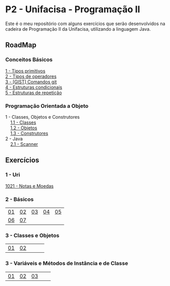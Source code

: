 # P2 - Unifacisa - Programação II

Este é o meu repositório com alguns exercícios que serão desenvolvidos na cadeira de Programação II da Unifacisa, utilizando a linguagem Java.

## RoadMap

### Conceitos Básicos

[1 - Tipos primitivos](doc/TiposPrimitivos.md)  
[2 - Tipos de operadores](doc/TiposDeOperadores.md)  
[3 - [GIST] Comandos git](https://gist.github.com/raquelsouto/340954086b8d504b9dd38e01e5313582)  
[4 - Estruturas condicionais](doc/EstruturasCondicionais.md)   
[5 - Estruturas de repetição ](doc/EstruturasDeRepeticao.md)

### Programação Orientada a Objeto
1 - Classes, Objetos e Construtores   
&nbsp;&nbsp;&nbsp;&nbsp;[1.1 - Classes](doc/Classes.md)  
&nbsp;&nbsp;&nbsp;&nbsp;[1.2 - Objetos](doc/Objetos.md)  
&nbsp;&nbsp;&nbsp;&nbsp;[1.3 - Construtores](doc/Construtores.md)  
2 - Java  
&nbsp;&nbsp;&nbsp;&nbsp;[2.1 - Scanner](doc/Scanner.md)  

## Exercícios  

### 1 - Uri

[1021 - Notas e Moedas](exercicios/uri/1021)

### 2 - Básicos  

|                             |                             |                             |                             |                             |
|            :---:            |            :---:            |            :---:            |             :---:           |              :---:          |
| [01](exercicios/basicos/01) | [02](exercicios/basicos/02) | [03](exercicios/basicos/03) | [04](exercicios/basicos/04) | [05](exercicios/basicos/05) |
| [06](exercicios/basicos/06) | [07](exercicios/basicos/07) |   |   |   |

### 3 - Classes e Objetos

|                             |                             |                             |                             |                             |
|            :---:            |            :---:            |            :---:            |             :---:           |              :---:          |
| [01](exercicios/classesObjetos/01) | [02](exercicios/classesObjetos/02) | |

### 3 - Variáveis e Métodos de Instância e de Classe
|                             |                             |                             |                             |                             |
|            :---:            |            :---:            |            :---:            |             :---:           |              :---:          |
| [01](exercicios/variaveisEMetodosDeInstanciaDeClasse/01) | [02](exercicios/variaveisEMetodosDeInstanciaDeClasse/02) | [03](exercicios/variaveisEMetodosDeInstanciaDeClasse/03)|
